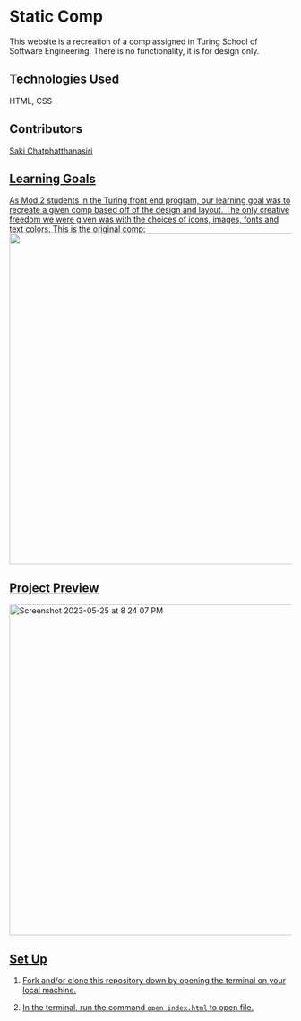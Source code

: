 # Static Comp
This website is a recreation of a comp assigned in Turing School of Software Engineering. There is no functionality, it is for design only.

## Technologies Used
HTML, CSS

## Contributors
<a href="https://github.com/sakisandrac">Saki Chatphatthanasiri
  
## Learning Goals
As Mod 2 students in the Turing front end program, our learning goal was to recreate a given comp based off of the design and layout. The only creative freedom we were given was with the choices of icons, images, fonts and text colors. This is the original comp:<br>
  <img width="589" src="https://github.com/sakisandrac/mod2-static-comp/assets/118419729/26aadfa8-9ff0-4651-b2a1-2be49c2e4f05">



## Project Preview
  <img width="589" alt="Screenshot 2023-05-25 at 8 24 07 PM" src="https://github.com/sakisandrac/mod2-static-comp/assets/118419729/7ede4e4f-c831-494d-bc92-4ba4fae5ad0a">



## Set Up
1. Fork and/or clone this repository down by opening the terminal on your local machine.

2. In the terminal, run the command `open index.html` to open file.
